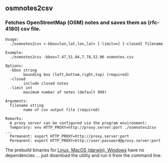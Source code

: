 ## osmnotes2csv
### Fetches OpenStreetMap (OSM) notes and saves them as (rfc-4180) csv file.

    Usage:
      ./osmnotes2csv <-bbox=lon,lat,lon,lat> [-limit=n] [-closed] filename
    
    Example:
      ./osmnotes2csv -bbox=7.47,51.84,7.78,52.06 osmnotes.csv
    
    Options:
      -bbox string
        	bounding box (left,bottom,right,top) (required)
      -closed
        	include closed notes
      -limit int
        	maximum number of notes (default 999)
    
    Arguments:
      filename string
            name of csv output file (required)
    
    Remarks:
      A proxy server can be configured via the program environment:
      Temporary: env HTTP_PROXY=http://proxy.server:port ./osmnotes2csv ...
      Permanent: export HTTP_PROXY=http://proxy.server:port
      Permanent: export HTTP_PROXY=http://user:password@proxy.server:port

The prebuild binaries for [Linux, MacOS (darwin), Windows](https://github.com/Klaus-Tockloth/osmnotes2csv/releases/latest) have no dependencies ... just download the utility and run it from the command line.
